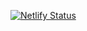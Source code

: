 [![Netlify Status](https://api.netlify.com/api/v1/badges/9069baeb-f8ea-46e3-acad-b4ee9e370039/deploy-status)](https://app.netlify.com/sites/bettyzhao/deploys)
